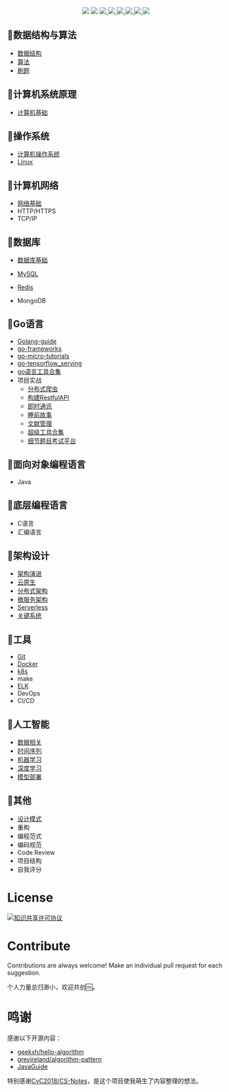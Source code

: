 <div align="center">
<img border="0" src="https://camo.githubusercontent.com/54fdbe8888c0a75717d7939b42f3d744b77483b0/687474703a2f2f6a617977636a6c6f76652e6769746875622e696f2f73622f69636f2f617765736f6d652e737667" />
<img border="0" src="https://camo.githubusercontent.com/1ef04f27611ff643eb57eb87cc0f1204d7a6a14d/68747470733a2f2f696d672e736869656c64732e696f2f7374617469632f76313f6c6162656c3d254630253946253843253946266d6573736167653d496625323055736566756c267374796c653d7374796c653d666c617426636f6c6f723d424334453939" />
<a href="https://github.com/SuperSupeng">     <img border="0" src="https://camo.githubusercontent.com/41e8e16b771d56dd768f7055354613254961d169/687474703a2f2f6a617977636a6c6f76652e6769746875622e696f2f73622f6769746875622f677265656e2d666f6c6c6f772e737667" /> </a> 
<a href="https://github.com/Knowledge-Precipitation-Tribe/Urban-computing-papers/issues">     <img border="0" src="https://img.shields.io/github/issues/Knowledge-Precipitation-Tribe/CS-Notes" /> </a>
<a href="https://github.com/Knowledge-Precipitation-Tribe/Urban-computing-papers/network/members">     <img border="0" src="https://img.shields.io/github/forks/Knowledge-Precipitation-Tribe/CS-Notes" /> </a>
<a href="https://github.com/Knowledge-Precipitation-Tribe/Urban-computing-papers/stargazers">     <img border="0" src="https://img.shields.io/github/stars/Knowledge-Precipitation-Tribe/CS-Notes" /> </a>
<a href="https://creativecommons.org/licenses/by-nc-sa/4.0/">     <img border="0" src="https://img.shields.io/badge/LICENSE-CC%20BY--NC--SA%204.0-green" /> </a>
<a href="https://github.com/Knowledge-Precipitation-Tribe/Urban-computing-papers/blob/master/wechat.md">     <img border="0" src="https://camo.githubusercontent.com/013c283843363c72b1463af208803bfbd5746292/687474703a2f2f6a617977636a6c6f76652e6769746875622e696f2f73622f69636f2f7765636861742e737667" /> </a>
</div>


## 🍇数据结构与算法

- [数据结构](https://docs.data-structures.knowledge-precipitation.site/)
- [算法](https://docs.data-structures.knowledge-precipitation.site/pai-xu/ji-ben-gai-nian)
- [刷题](https://github.com/golang-collection/LetCode)

## 🍎计算机系统原理

- [计算机基础](./computer-based/README.md)

## 🍈操作系统

- [计算机操作系统](./operating-system/README.md)
- [Linux](https://docs.linux.knowledge-precipitation.site/)

## 🍉计算机网络

- [网络基础](./computer-network/README.md)
- HTTP/HTTPS
- TCP/IP

## 🍊数据库

- [数据库基础](./database-basic/README.md)

- [MySQL](https://docs.mysql.knowledge-precipitation.site/)
- [Redis](https://docs.redis.knowledge-precipitation.site/)
- MongoDB

## 🍋Go语言

- [Golang-guide](https://docs.golangguide.knowledge-precipitation.site/)
- [go-frameworks](https://docs.golangguide.knowledge-precipitation.site/chang-yong-kuang-jia/gorm-mysql)
- [go-micro-tutorials](https://github.com/golang-collection/go-micro-tutorials)
- [go-tensorflow_serving](https://github.com/golang-collection/Go-tensorflow_serving)
- [go语言工具合集](https://github.com/golang-collection)
- 项目实战
  - [分布式爬虫](https://github.com/golang-collection/go-crawler-distributed)
  - [构建RestfulAPI](https://github.com/golang-collection/Go-RestfulAPI)
  - [即时通讯](https://github.com/A-chat/A-chat-backend)
  - [睡前故事](https://github.com/BestBedTimeStory/BedtimeStory-backend)
  - [文献管理](https://github.com/easy2managePaper/easy2managePaper-v1)
  - [超级工具合集](https://github.com/superToolsCollection)
  - [细节题目考试平台](https://github.com/golang-collection/Go-details)

## 🍑面向对象编程语言

- Java

## 🍒底层编程语言

- C语言
- 汇编语言

## 🍌架构设计

- [架构演进](https://docs.distributed.knowledge-precipitation.site/jia-gou-she-ji/untitled)
- [云原生](https://docs.distributed.knowledge-precipitation.site/yun-yuan-sheng)
- [分布式架构](https://docs.distributed.knowledge-precipitation.site/jia-gou-she-ji/gao-ke-yong-she-ji)
- [微服务架构](https://docs.distributed.knowledge-precipitation.site/wei-fu-wu/wei-fu-wu-jia-gou)
- [Serverless](https://docs.distributed.knowledge-precipitation.site/serverless-1/serverless)
- [关键系统](https://docs.distributed.knowledge-precipitation.site/guan-jian-xi-tong/zhu-ce-zhong-xin)

## 🍍工具

- [Git](https://github.com/SuperSupeng/github-collaboration-tutorials)
- [Docker](https://docs.docker.knowledge-precipitation.site/)
- [k8s](https://docs.docker.knowledge-precipitation.site/k8s/kubernetes)
- make
- [ELK](https://docs.elk.knowledge-precipitation.site/)
- DevOps
- CI/CD

## 🍓人工智能

- [数据相关](https://docs.feature-engineering.knowledge-precipitation.site/)
- [时间序列](https://docs.tsa.knowledge-precipitation.site/)
- [机器学习](https://docs.ml.knowledge-precipitation.site/)
- [深度学习](https://docs.dl.knowledge-precipitation.site/)
- [模型部署](https://docs.model-deployment.knowledge-precipitation.site/)

## 🥑其他

- [设计模式](https://docs.design-patterns.knowledge-precipitation.site/)
- 重构
- 编程范式
- 编码规范
- Code Review
- 项目结构
- 自我评分



# License

<a rel="license" href="http://creativecommons.org/licenses/by-nc-sa/4.0/"><img alt="知识共享许可协议" style="border-width:0" src="https://i.creativecommons.org/l/by-nc-sa/4.0/88x31.png" /></a>

# Contribute

Contributions are always welcome! Make an individual pull request for each suggestion.

个人力量总归渺小，欢迎共创🆒。

# 鸣谢

感谢以下开源内容：

- [geekxh/hello-algorithm](https://github.com/geekxh/hello-algorithm)
- [greyireland/algorithm-pattern](https://github.com/greyireland/algorithm-pattern)
- [JavaGuide](https://github.com/Snailclimb/JavaGuide)

特别感谢[CyC2018/CS-Notes](https://github.com/CyC2018/CS-Notes)，是这个项目使我萌生了内容整理的想法。